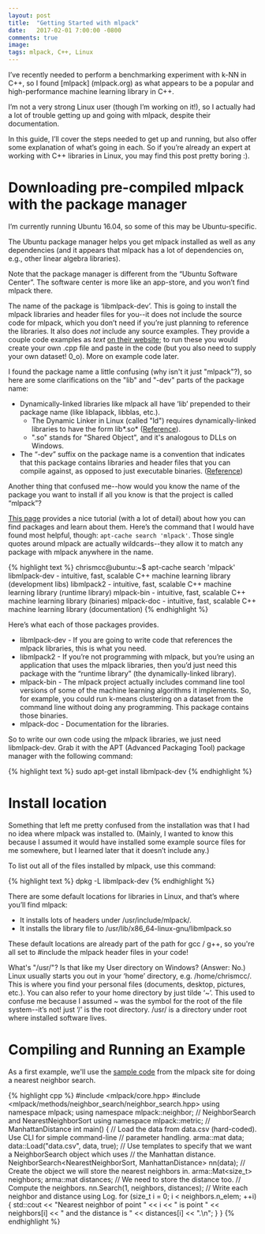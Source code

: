 ```yaml
---
layout: post
title:  "Getting Started with mlpack"
date:   2017-02-01 7:00:00 -0800
comments: true
image: 
tags: mlpack, C++, Linux
---
```


I’ve recently needed to perform a benchmarking experiment with k-NN in C++, so I found [mlpack] (mlpack.org) as what appears to be a popular and high-performance machine learning library in C++.

I’m not a very strong Linux user (though I’m working on it!), so I actually had a lot of trouble getting up and going with mlpack, despite their documentation. 

In this guide, I’ll cover the steps needed to get up and running, but also offer some explanation of what’s going in each. So if you’re already an expert at working with C++ libraries in Linux, you may find this post pretty boring :).

Downloading pre-compiled mlpack with the package manager
========================================================
I’m currently running Ubuntu 16.04, so some of this may be Ubuntu-specific.

The Ubuntu package manager helps you get mlpack installed as well as any dependencies (and it appears that mlpack has a lot of dependencies on, e.g., other linear algebra libraries). 

<div class="message">
Note that the package manager is different from the “Ubuntu Software Center”. The software center is more like an app-store, and you won’t find mlpack there.
</div>

The name of the package is ‘libmlpack-dev’. This is going to install the mlpack libraries and header files for you--it does not include the source code for mlpack, which you don’t need if you’re just planning to reference the libraries. It also does *not* include any source examples. They provide a couple code examples as *text* [on their website](http://mlpack.org/docs/mlpack-git/doxygen.php?doc=sample.html); to run these you would create your own .cpp file and paste in the code (but you also need to supply your own dataset! 0_o). More on example code later.

I found the package name a little confusing (why isn't it just "mlpack"?), so here are some clarifications on the "lib" and "-dev" parts of the package name:

* Dynamically-linked libraries like mlpack all have ‘lib’ prepended to their package name (like liblapack, libblas, etc.). 
  * The Dynamic Linker in Linux (called "ld") requires dynamically-linked libraries to have the form lib*.so* ([Reference](http://stackoverflow.com/questions/11842729/ldconfig-only-links-files-starting-with-lib)). 
  * ".so" stands for "Shared Object", and it's analogous to DLLs on Windows.
* The “-dev” suffix on the package name is a convention that indicates that this package contains libraries and header files that you can compile against, as opposed to just executable binaries. ([Reference](http://stackoverflow.com/questions/1157192/what-do-the-dev-packages-in-the-linux-package-repositories-actually-contain))

Another thing that confused me--how would you know the name of the package you want to install if all you know is that the project is called “mlpack”?

[This page](http://www.howtogeek.com/229682/how-to-find-out-exact-package-names-for-applications-in-linux/) provides a nice tutorial (with a lot of detail) about how you can find packages and learn about them. Here’s the command that I would have found most helpful, though: `apt-cache search 'mlpack'`. Those single quotes around mlpack are actually wildcards--they allow it to match any package with mlpack anywhere in the name.

{% highlight text %}
chrismcc@ubuntu:~$ apt-cache search 'mlpack'
libmlpack-dev - intuitive, fast, scalable C++ machine learning library (development libs)
libmlpack2 - intuitive, fast, scalable C++ machine learning library (runtime library)
mlpack-bin - intuitive, fast, scalable C++ machine learning library (binaries)
mlpack-doc - intuitive, fast, scalable C++ machine learning library (documentation)
{% endhighlight %}

Here’s what each of those packages provides.

* libmlpack-dev - If you are going to write code that references the mlpack libraries, this is what you need.
* libmlpack2 - If you’re not programming with mlpack, but you’re using an application that uses the mlpack libraries, then you’d just need this package with the “runtime library” (the dynamically-linked library).
* mlpack-bin - The mlpack project actually includes command line tool versions of some of the machine learning algorithms it implements. So, for example, you could run k-means clustering on a dataset from the command line without doing any programming. This package contains those binaries.
* mlpack-doc - Documentation for the libraries.

So to write our own code using the mlpack libraries, we just need libmlpack-dev. Grab it with the APT (Advanced Packaging Tool) package manager with the following command:

{% highlight text %}
sudo apt-get install libmlpack-dev
{% endhighlight %}

Install location
================
Something that left me pretty confused from the installation was that I had no idea where mlpack was installed to. (Mainly, I wanted to know this because I assumed it would have installed some example source files for me somewhere, but I learned later that it doesn’t include any.)

To list out all of the files installed by mlpack, use this command:

{% highlight text %}
dpkg -L libmlpack-dev
{% endhighlight %}

There are some default locations for libraries in Linux, and that’s where you’ll find mlpack:

* It installs lots of headers under /usr/include/mlpack/. 
* It installs the library file to /usr/lib/x86_64-linux-gnu/libmlpack.so 

These default locations are already part of the path for gcc / g++, so you're all set to #include the mlpack header files in your code!

<div class="message">
What's "/usr/"? Is that like my User directory on Windows? (Answer: No.)
Linux usually starts you out in your ‘home’ directory, e.g. /home/chrismcc/. This is where you find your personal files (documents, desktop, pictures, etc.).  You can also refer to your home directory by just tilde ‘~’. This used to confuse me because I assumed ~ was the symbol for the root of the file system--it’s not! just ‘/’ is the root directory. /usr/ is a directory under root where installed software lives. 
</div>


Compiling and Running an Example
================================
As a first example, we'll use the [sample code](http://mlpack.org/docs/mlpack-git/doxygen.php?doc=sample.html) from the mlpack site for doing a nearest neighbor search.

{% highlight cpp %}
#include <mlpack/core.hpp>
#include <mlpack/methods/neighbor_search/neighbor_search.hpp>
using namespace mlpack;
using namespace mlpack::neighbor; // NeighborSearch and NearestNeighborSort
using namespace mlpack::metric; // ManhattanDistance
int main()
{
  // Load the data from data.csv (hard-coded).  Use CLI for simple command-line
  // parameter handling.
  arma::mat data;
  data::Load("data.csv", data, true);
  // Use templates to specify that we want a NeighborSearch object which uses
  // the Manhattan distance.
  NeighborSearch<NearestNeighborSort, ManhattanDistance> nn(data);
  // Create the object we will store the nearest neighbors in.
  arma::Mat<size_t> neighbors;
  arma::mat distances; // We need to store the distance too.
  // Compute the neighbors.
  nn.Search(1, neighbors, distances);
  // Write each neighbor and distance using Log.
  for (size_t i = 0; i < neighbors.n_elem; ++i)
  {
    std::cout << "Nearest neighbor of point " << i << " is point "
        << neighbors[i] << " and the distance is " << distances[i] << ".\n";
  }
}
{% endhighlight %}




